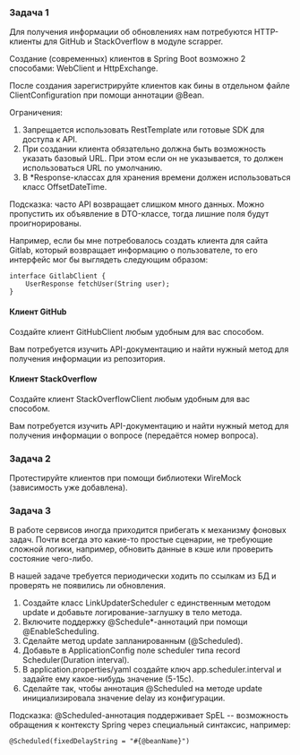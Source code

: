 ### Задача 1
Для получения информации об обновлениях нам потребуются HTTP-клиенты для GitHub и StackOverflow в модуле scrapper.

Создание (современных) клиентов в Spring Boot возможно 2 способами: WebClient и HttpExchange.

После создания зарегистрируйте клиентов как бины в отдельном файле ClientConfiguration при помощи аннотации @Bean.

Ограничения:

1. Запрещается использовать RestTemplate или готовые SDK для доступа к API.
2. При создании клиента обязательно должна быть возможность указать базовый URL. При этом если он не указывается, то должен использоваться URL по умолчанию.
3. В *Response-классах для хранения времени должен использоваться класс OffsetDateTime.


Подсказка: часто API возвращает слишком много данных. Можно пропустить их объявление в DTO-классе, тогда лишние поля будут проигнорированы.

Например, если бы мне потребовалось создать клиента для сайта Gitlab, который возвращает информацию о пользователе, то его интерфейс мог бы выглядеть следующим образом:

    interface GitlabClient {
        UserResponse fetchUser(String user);
    }

#### Клиент GitHub

Создайте клиент GitHubClient любым удобным для вас способом.

Вам потребуется изучить API-документацию и найти нужный метод для получения информации из репозитория.

#### Клиент StackOverflow

Создайте клиент StackOverflowClient любым удобным для вас способом.

Вам потребуется изучить API-документацию и найти нужный метод для получения информации о вопросе (передаётся номер вопроса).


### Задача 2
Протестируйте клиентов при помощи библиотеки WireMock (зависимость уже добавлена).


### Задача 3
В работе сервисов иногда приходится прибегать к механизму фоновых задач. Почти всегда это какие-то простые сценарии, не требующие сложной логики, например, обновить данные в кэше или проверить состояние чего-либо.

В нашей задаче требуется периодически ходить по ссылкам из БД и проверять не появились ли обновления.

1. Создайте класс LinkUpdaterScheduler с единственным методом update и добавьте логирование-заглушку в тело метода.
2. Включите поддержку @Schedule*-аннотаций при помощи @EnableScheduling.
3. Сделайте метод update запланированным (@Scheduled).
4. Добавьте в ApplicationConfig поле scheduler типа record Scheduler(Duration interval).
5. В application.properties/yaml создайте ключ app.scheduler.interval и задайте ему какое-нибудь значение (5-15с).
6. Сделайте так, чтобы аннотация @Scheduled на методе update инициализировала значение delay из конфигурации.


Подсказка: @Scheduled-аннотация поддерживает SpEL -- возможность обращения к контексту Spring через специальный синтаксис, например:

    @Scheduled(fixedDelayString = "#{@beanName}")
